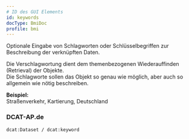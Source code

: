 ```yaml
---
# ID des GUI Elements
id: keywords
docType: BmiDoc
profile: bmi
---
```


Optionale Eingabe von Schlagworten oder Schlüsselbegriffen zur Beschreibung der verknüpften Daten.

Die Verschlagwortung dient dem themenbezogenen Wiederauffinden (Retrieval) der Objekte.<br />
Die Schlagworte sollen das Objekt so genau wie möglich, aber auch so allgemein wie nötig beschreiben.

**Beispiel:**<br />
Straßenverkehr, Kartierung, Deutschland

### DCAT-AP.de
`dcat:Dataset / dcat:keyword`
